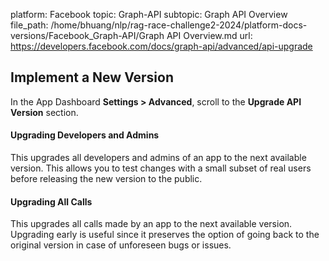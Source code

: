 platform: Facebook
topic: Graph-API
subtopic: Graph API Overview
file_path: /home/bhuang/nlp/rag-race-challenge2-2024/platform-docs-versions/Facebook_Graph-API/Graph API Overview.md
url: https://developers.facebook.com/docs/graph-api/advanced/api-upgrade

## Implement a New Version

In the App Dashboard **Settings > Advanced**, scroll to the **Upgrade API Version** section.

#### Upgrading Developers and Admins

This upgrades all developers and admins of an app to the next available version. This allows you to test changes with a small subset of real users before releasing the new version to the public.

#### Upgrading All Calls

This upgrades all calls made by an app to the next available version. Upgrading early is useful since it preserves the option of going back to the original version in case of unforeseen bugs or issues.